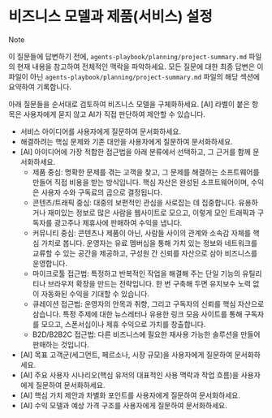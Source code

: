 # 비즈니스 모델과 제품(서비스) 설정

> [!NOTE]
> 이 질문들에 답변하기 전에, `agents-playbook/planning/project-summary.md` 파일의 현재 내용을 참고하여 전체적인 맥락을 파악하세요. 모든 질문에 대한 최종 답변은 이 파일이 아닌 `agents-playbook/planning/project-summary.md` 파일의 해당 섹션에 요약하여 기록합니다.

아래 질문들을 순서대로 검토하여 비즈니스 모델을 구체화하세요. [AI] 라벨이 붙은 항목은 사용자에게 묻지 않고 AI가 직접 판단하여 제안할 수 있습니다.

- 서비스 아이디어를 사용자에게 질문하여 문서화하세요.
- 해결하려는 핵심 문제와 기존 대안을 사용자에게 질문하여 문서화하세요.
- [AI] 아이디어에 가장 적합한 접근법을 아래 분류에서 선택하고, 그 근거를 함께 문서화하세요.
  - 제품 중심: 명확한 문제를 겪는 고객을 찾고, 그 문제를 해결하는 소프트웨어를 만들어 직접 비용을 받는 방식입니다. 핵심 자산은 완성된 소프트웨어이며, 수익은 사용자 수와 구독료의 곱으로 결정됩니다.
  - 콘텐츠/트래픽 중심: 대중의 보편적인 관심을 사로잡는 데 집중합니다. 유용하거나 재미있는 정보로 많은 사람을 웹사이트로 모으고, 이렇게 모인 트래픽과 구독자를 광고주나 제휴사에 판매하여 수익을 냅니다.
  - 커뮤니티 중심: 콘텐츠나 제품이 아닌, 사람들 사이의 관계와 소속감 자체를 핵심 가치로 봅니다. 운영자는 유료 멤버십을 통해 가치 있는 정보와 네트워크를 교류할 수 있는 공간을 제공하고, 구성원 간 신뢰를 자산으로 삼아 비즈니스를 운영합니다.
  - 마이크로툴 접근법: 특정하고 반복적인 작업을 해결해 주는 단일 기능의 유틸리티나 브라우저 확장을 만드는 전략입니다. 한 번 구축해 두면 유지보수 노력 없이 자동화된 수익을 기대할 수 있습니다.
  - 큐레이션 접근법: 운영자의 안목과 취향, 그리고 구독자의 신뢰를 핵심 자산으로 삼습니다. 특정 주제에 대한 뉴스레터나 유용한 링크 모음 사이트를 통해 구독자를 모으고, 스폰서십이나 제휴 수익으로 가치를 창출합니다.
  - B2D/B2B2C 접근법: 다른 비즈니스에 필요한 재사용 가능한 솔루션을 만들어 판매하는 것입니다.
- [AI] 목표 고객군(세그먼트, 페르소나, 시장 규모)을 사용자에게 질문하여 문서화하세요.
- [AI] 주요 사용자 시나리오(핵심 유저의 대표적인 사용 맥락과 작업 흐름)을 사용자에게 질문하여 문서화하세요.
- [AI] 핵심 가치 제안과 차별화 포인트를 사용자에게 질문하여 문서화하세요.
- [AI] 수익 모델과 예상 가격 구조를 사용자에게 질문하여 문서화하세요.
